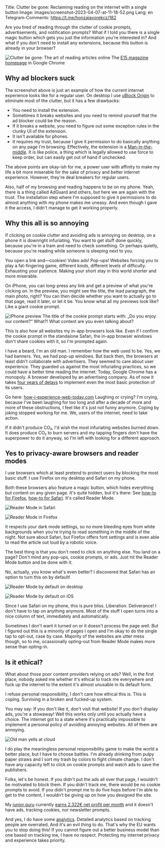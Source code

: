 Title: Clutter be gone: Reclaiming reading on the internet with a single button
Image: images/screenshot-2023-04-07-at-11-18-52.png
Lang: en
Telegram-Comments: https://t.me/honzajavorekcz/182

Are you tired of reading through the clutter of cookie prompts, advertisements, and notification prompts?
What if I told you there is a single magic button which gets you just the information you're interested in?
And what if you don't need to install any extensions, because this button is already in your browser?

![Clutter be gone: The art of reading articles online]({static}/images/screenshot-2023-04-07-at-11-18-52.png)
The [E15 magazine homepage](https://www.e15.cz/) in Google Chrome

## Why ad blockers suck

The screenshot above is just an example of how the current internet experience looks like for a regular user.
On desktop I use [uBlock Origin](https://ublockorigin.com/) to eliminate most of the clutter, but it has a few drawbacks:

-   You need to install the extension.
-   Sometimes it breaks websites and you need to remind yourself that the ad blocker could be the reason.
-   If it breaks a website, you need to figure out some exception rules in the clunky UI of the extension.
-   It isn't available for phones.
-   It requires my trust, because I give it permission to do basically anything on any page I'm browsing.
    Effectively, the extension is a [Man-in-the-middle](https://en.wikipedia.org/wiki/Man-in-the-middle_attack).
    It is like police, a thing which is legally allowed to use force to keep order, but can easily get out of hand if unchecked.

The above points are okay-ish for me, a power user with affinity to make my life a bit more miserable for the sake of privacy and better internet experience.
However, they're deal breakers for regular users.

Also, half of my browsing and reading happens to be on my phone.
Yeah, there is a thing called AdGuard and others, but here we are again with the trust.
The installation step where I'm supposed to give it permissions to do almost anything with my phone makes me uneasy.
And even though I gave it the access, I didn't manage to get it working properly.

## Why this all is so annoying

If clicking on cookie clutter and avoiding ads is annoying on desktop, on a phone it is downright infuriating.
You want to get stuff done quickly, because you're in a tram and need to check something.
Or perhaps quietly, because you're reading while someone is sleeping next to you.

You open a link and—cookies! Video ads! Pop-ups!
Websites forcing you to play a fat-fingering game, different kinds, different levels of difficulty.
Exhausting your patience.
Making your short stay in this world shorter and more miserable.

On iPhone, you can long-press any link and get a preview of what you're clicking on.
In the preview, you might see the title, the lead paragraph, the main photo, right?
You can then decide whether you want to actually go to that page, read it later, or let it be.
You know what all my previews look like?
Like a giant cookie prompt.

![iPhone preview]({static}/images/img-2735.png)
The title of the cookie prompt starts with: „Do you enjoy our content?“ What?! What content are you even talking about?

This is also how all websites my in-app browsers look like.
Even if I confirm the cookie prompt in the standalone Safari, the in-app browser windows don't share cookies with it, so I'm prompted again.

I have a beard, I'm an old man.
I remember how the web used to be.
Yes, we had banners.
Yes, we had pop-up windows.
But back then, the browsers at least didn't collaborate with advertisers.
They seemed to care about user experience.
They guarded us against the most infuriating practices, so we could have a better time reading the internet.
Today, Google Chrome has a monopoly.
A browser developed by an advertising company.
As of now it takes [four years of delays](https://cookie-script.com/blog/google-delays-blocking-third-party-cookies) to implement even the most basic protection of its users.

Go here: [how-i-experience-web-today.com](https://how-i-experience-web-today.com/)
Laughing or crying?
I'm crying, because I've been laughing for too long and after a decade of more and more of these obstructions, I feel like it's just not funny anymore.
Coping by joking stopped working for me.
We, users of the internet, need to take action.

If it didn't produce CO₂, I'd wish the most infuriating websites burned down.
It does produce CO₂ to burn servers and my tapping fingers don't have the superpower to do it anyway, so I'm left with looking for a different approach.

## Yes to privacy-aware browsers and reader modes

I use browsers which at least pretend to protect users by blocking the most basic stuff.
I use Firefox on my desktop and Safari on my phone.

Both these browsers also feature a magic button, which hides everything but content on any given page.
It's quite hidden, but it's there:
See [how-to for Firefox](https://support.mozilla.org/en-US/kb/firefox-reader-view-clutter-free-web-pages), [how-to for Safari](https://support.apple.com/guide/safari/hide-ads-when-reading-sfri32632/mac).
It's called Reader Mode.

![Reader Mode in Safari]({static}/images/screenshot-2023-04-07-at-11-20-42.png)

![Reader Mode in Firefox]({static}/images/screenshot-2023-04-07-at-11-21-46.png)

It respects your dark mode settings, so no more bleeding eyes from white backgrounds when you're trying to read something in the middle of the night.
Not sure about Safari, but Firefox offers font settings and is even able to read the article out loud by a robotic voice.

The best thing is that you don't need to click on anything else.
You land on a page?
Don't mind any pop-ups, cookie prompts, or ads.
Just hit the Reader Mode button and be done with it.

No, actually, you know what's even better?
I discovered that Safari has an option to turn this on by default!

![Reader Mode by default on desktop]({static}/images/screenshot-2023-04-07-at-12-09-00.png)

![Reader Mode by default on iOS]({static}/images/img-2733.jpg)

Since I use Safari on my phone, this is pure bliss.
Liberation.
Deliverance!
I don't have to tap on anything anymore.
Most of the stuff I open turns into a nice column of text, immediately and automatically.

Sometimes I don't want it turned on or it doesn't process the page well.
But I figured out this is a minority of pages I open and I'm okay to do the single tap to opt-out, case by case.
Majority of the websites are utter mess though, so to me, ocassionally opting-out from Reader Mode makes more sense than opting-in.

## Is it ethical?

What about those poor content providers relying on ads?
Well, in the first place, nobody asked me whether it's ethical to track me everywhere and fuck up the internet to the extent it's almost unusable in its default form.

I refuse personal responsibility, I don't care how ethical this is.
This is coping.
Surviving in a broken and fucked-up system.

You may say: If you don't like it, don't visit that website!
If you don't display ads, you're a stowaway!
Well this works only until you actually have a choice.
The internet got to a state where it's practically impossible to implement a personal policy of avoiding annoying websites.
All of them are annoying.

![Old man yells at cloud]({static}/images/3ad-1362626647.jpg)

I do play the meaningless personal responsibility game to make the world a better place, but I have to choose battles.
I'm already drinking from pulpy paper straws and I sort my trash by colors to fight climate change.
I don't have any capacity left to click on cookie prompts and watch ads to save the publishers.

Folks, let's be honest.
If you didn't put the ads all over that page, I wouldn't be motivated to block them.
If you didn't track me, there would be no cookie prompts to avoid.
If you didn't prompt me to do five hops before I'm able to get to the content, I wouldn't be giving up on how you designed the site.

My [junior.guru](https://junior.guru/) currently [earns 2.322€ net profit per month](https://junior.guru/open/) and it doesn't have ads, tracking cookies, nor newsletter prompts.

And yes, I do have some [analytics](https://simpleanalytics.com/junior.guru).
Detailed analytics based on tracking people are overrated.
And it's an evil thing to do.
That's why the EU wants you to stop doing this!
If you cannot figure out a better business model than one based on tracking me, I have no respect.
Protecting my internet privacy and experience takes priority.
